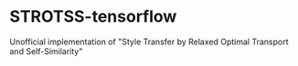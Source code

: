 # STROTSS-tensorflow
Unofficial implementation of "Style Transfer by Relaxed Optimal Transport and Self-Similarity"
